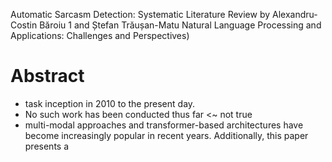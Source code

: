  Automatic Sarcasm Detection: Systematic Literature Review
by Alexandru-Costin Băroiu 1 and Ștefan Trăușan-Matu
Natural Language Processing and Applications: Challenges and Perspectives)

# Abstract

* task inception in 2010 to the present day.
* No such work has been conducted thus far <~ not true
* multi-modal approaches and transformer-based architectures have become
  increasingly popular in recent years. Additionally, this paper presents a
